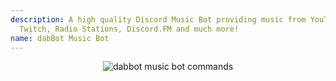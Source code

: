 ```yaml
---
description: A high quality Discord Music Bot providing music from YouTube, Soundcloud,
  Twitch, Radio Stations, Discord.FM and much more!
name: dabBot Music Bot
---
```


<center>
<img src="https://i-was-scammed-by.dabbot.org/8dbab8.png" alt="dabbot music bot commands">
</center>
<!--
This data was imported from ls.terminal.ink
-->

